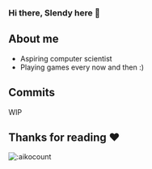 ### Hi there, Slendy here 👋
## About me

<!--
**SlendySWIRS/SlendySWIRS** is a ✨ _special_ ✨ repository because its `README.md` (this file) appears on your GitHub profile.

Here are some ideas to get you started:

- 🔭 I’m currently working on ...
- 🌱 I’m currently learning ...
- 👯 I’m looking to collaborate on ...
- 🤔 I’m looking for help with ...
- 💬 Ask me about ...
- 📫 How to reach me: ...
- 😄 Pronouns: ...
- ⚡ Fun fact: ...
-->

- Aspiring computer scientist
- Playing games every now and then :)

## Commits

WIP

## Thanks for reading ❤️

![:aikocount](https://count.getloli.com/get/@SlendySWIRS?theme=rule34)
